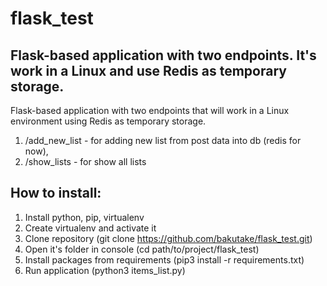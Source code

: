 # flask_test
## Flask-based application with two endpoints. It's work in a Linux and use Redis as temporary storage.
Flask-based application with two endpoints that will work in a Linux environment using Redis as temporary storage.
1. /add_new_list - for adding new list from post data into db (redis for now), 
2. /show_lists - for show all lists

## How to install:
1. Install python, pip, virtualenv
2. Create virtualenv and activate it
3. Clone repository (git clone https://github.com/bakutake/flask_test.git)
4. Open it's folder in console (cd path/to/project/flask_test)
4. Install packages from requirements (pip3 install -r requirements.txt)
5. Run application (python3 items_list.py)
